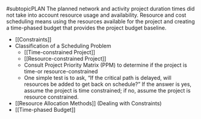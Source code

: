 #subtopicPLAN
The planned network and activity project duration times did not take into account resource usage and availability. Resource and cost scheduling means using the resources available for the project and creating a time-phased budget that provides the project budget baseline.

- [[Constraints]]
- Classification of a Scheduling Problem
	- [[Time-constrained Project]]
	- [[Resource-constrained Project]]
	- Consult Project Priority Matrix (PPM) to determine if the project is time-or resource-constrained
	- One simple test is to ask, “If the critical path is delayed, will resources be added to get back on schedule?” If the answer is yes, assume the project is time constrained; if no, assume the project is resource constrained.
- [[Resource Allocation Methods]] (Dealing with Constraints)
- [[Time-phased Budget]]

